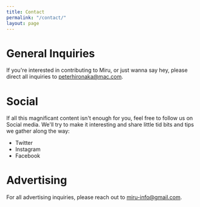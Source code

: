 ```yaml
---
title: Contact
permalink: "/contact/"
layout: page
---
```

# General Inquiries

If you're interested in contributing to Miru, or just wanna say hey, please direct all inquiries to peterhironaka@mac.com.

# Social

If all this magnificant content isn't enough for you, feel free to follow us on Social media. We'll try to make it interesting and share little tid bits and tips we gather along the way:

- Twitter
- Instagram
- Facebook

# Advertising

For all advertising inquiries, please reach out to miru-info@gmail.com.
